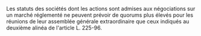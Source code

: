 Les statuts des sociétés dont les actions sont admises aux négociations sur un marché réglementé ne peuvent prévoir de quorums plus élevés pour les réunions de leur assemblée générale extraordinaire que ceux indiqués au deuxième alinéa de l'article L. 225-96.

